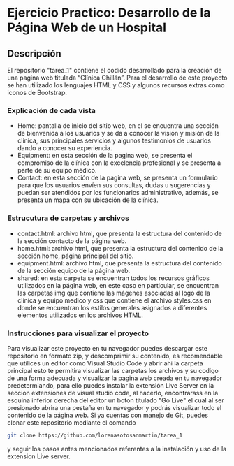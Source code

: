 # Ejercicio Practico: Desarrollo de la Página Web de un Hospital

## Descripción 
El repositorio "tarea_1" contiene el codido desarrollado para la creación de una pagina web titulada “Clínica Chillán”. Para el desarrollo de este proyecto se han utilizado los lenguajes HTML y CSS y algunos recursos extras como iconos de Bootstrap.

### Explicación de cada vista
- Home: pantalla de inicio del sitio web, en el se encuentra una sección de bienvenida a los usuarios y se da a conocer la visión y misión de la clínica, sus principales servicios y algunos testimonios de usuarios dando a conocer su experiencia.
- Equipment: en esta sección de la pagina web, se presenta el compromiso de la clínica con la excelencia profesional y se presenta a parte de su equipo médico. 
- Contact: en esta sección de la pagina web, se presenta un formulario para que los usuarios envíen sus consultas, dudas u sugerencias y puedan ser atendidos por los funcionarios administrativo, además, se presenta un mapa con su ubicación de la clínica. 

### Estrucutura de carpetas y archivos
- contact.html: archivo html, que presenta la estructura del contenido de la sección contacto de la página web.
- home.html: archivo html, que presenta la estructura del contenido de la sección home, página principal del sitio. 
- equipment.html: archivo html, que presenta la estructura del contenido de la sección equipo de la página web.
- shared: en esta carpeta se encuentran todos los recursos gráficos utilizados en la página web, en este caso en particular, se encuentran las carpetas img que contiene las mágenes asociadas al logo de la clínica y equipo medico y css que contiene el archivo styles.css en donde se encuentran los estilos generales asignados a diferentes elementos utilizados en los archivos HTML.

### Instrucciones para visualizar el proyecto
Para visualizar este proyecto en tu navegador puedes descargar este repositorio en formato zip, y descomprimir su contenido, es recomendable que utilices un editor como Visual Studio Code y abrir ahi la carpeta principal esto te permitira visualizar las carpetas los archivos y su codigo de una forma adecuada y visualizar la pagina web creada en tu navegador predetermiando, para ello puedes instalar la extensión Live Server en la seccion extensiones de visual studio code, al hacerlo, encontrarass en la esquina inferior derecha del editor un boton titulado "Go Live" el cual al ser presionado abrira una pestaña en tu navegador y podrás visualizar todo el contenido de la página web. 
Si ya cuentas con manejo de Git, puedes clonar este repositorio mediante el comando

```bash
git clone https://github.com/lorenasotosanmartin/tarea_1
```
y seguir los pasos antes mencionados referentes a la instalación y uso de la extension Live server.
